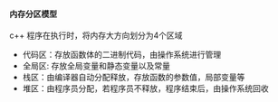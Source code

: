 #### 内存分区模型

c++ 程序在执行时，将内存大方向划分为4个区域

* 代码区：存放函数体的二进制代码，由操作系统进行管理
* 全局区: 存放全局变量和静态变量以及常量
* 栈区：由编译器自动分配释放，存放函数的参数值，局部变量等
* 堆区：由程序员分配，若程序员不释放，程序结束后，由操作系统回收